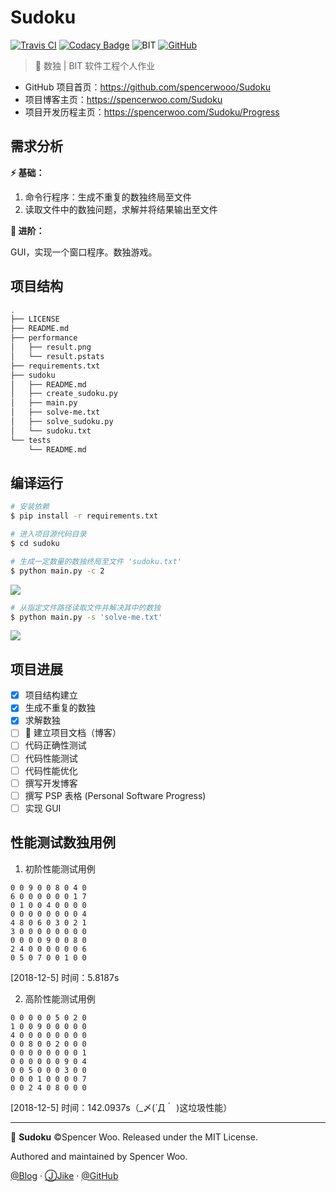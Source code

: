 # Sudoku

[![Travis CI](https://api.travis-ci.org/spencerwooo/Sudoku.svg?branch=docs)](https://travis-ci.org/spencerwooo/Sudoku)
[![Codacy Badge](https://api.codacy.com/project/badge/Grade/af90b6b7da74437ca6b1b1b0eb0443cd)](https://www.codacy.com/app/spencerwooo/Sudoku?utm_source=github.com&amp;utm_medium=referral&amp;utm_content=spencerwooo/Sudoku&amp;utm_campaign=Badge_Grade)
![BIT](https://img.shields.io/badge/BIT%20%E8%BD%AF%E4%BB%B6%E5%B7%A5%E7%A8%8B-%E6%95%B0%E7%8B%AC-ff69b4.svg)
[![GitHub](https://img.shields.io/dub/l/vibe-d.svg)](https://github.com/spencerwooo/Sudoku/blob/master/LICENSE)

> 🍳 数独 | BIT 软件工程个人作业

-   GitHub 项目首页：<https://github.com/spencerwooo/Sudoku>
-   项目博客主页：<https://spencerwoo.com/Sudoku>
-   项目开发历程主页：<https://spencerwoo.com/Sudoku/Progress>

## 需求分析

**⚡ 基础：**

1.  命令行程序：生成不重复的数独终局至文件
2.  读取文件中的数独问题，求解并将结果输出至文件

**🚀 进阶：**

GUI，实现一个窗口程序。数独游戏。

## 项目结构

```bash
.
├── LICENSE
├── README.md
├── performance
│   ├── result.png
│   └── result.pstats
├── requirements.txt
├── sudoku
│   ├── README.md
│   ├── create_sudoku.py
│   ├── main.py
│   ├── solve-me.txt
│   ├── solve_sudoku.py
│   └── sudoku.txt
└── tests
    └── README.md
```

## 编译运行

```bash
# 安装依赖
$ pip install -r requirements.txt

# 进入项目源代码目录
$ cd sudoku

# 生成一定数量的数独终局至文件 'sudoku.txt'
$ python main.py -c 2
```

![](https://i.loli.net/2018/12/06/5c08b302336dd.png)

```bash
# 从指定文件路径读取文件并解决其中的数独
$ python main.py -s 'solve-me.txt'
```

![](https://i.loli.net/2018/12/06/5c08b3635562f.png)

## 项目进展

-   [x] 项目结构建立
-   [x] 生成不重复的数独
-   [x] 求解数独
-   [ ] 🚧 建立项目文档（博客）
-   [ ] 代码正确性测试
-   [ ] 代码性能测试
-   [ ] 代码性能优化
-   [ ] 撰写开发博客
-   [ ] 撰写 PSP 表格 (Personal Software Progress)
-   [ ] 实现 GUI

## 性能测试数独用例

1.  初阶性能测试用例

```
0 0 9 0 0 8 0 4 0
6 0 0 0 0 0 0 1 7
0 1 0 0 4 0 0 0 0
0 0 0 0 0 0 0 0 4
4 8 0 6 0 3 0 2 1
3 0 0 0 0 0 0 0 0
0 0 0 0 9 0 0 8 0
2 4 0 0 0 0 0 0 6
0 5 0 7 0 0 1 0 0
```

[2018-12-5] 时间：5.8187s

2.  高阶性能测试用例

```
0 0 0 0 0 5 0 2 0
1 0 0 9 0 0 0 0 0
4 0 0 0 0 0 0 0 0
0 0 8 0 0 2 0 0 0
0 0 0 0 0 0 0 0 1
0 0 0 0 0 0 9 0 4
0 0 5 0 0 0 3 0 0
0 0 0 1 0 0 0 0 7
0 0 2 4 0 8 0 0 0
```

[2018-12-5] 时间：142.0937s（\_〆(´Д｀ )这垃圾性能）

* * *

🔢 **Sudoku** ©Spencer Woo. Released under the MIT License.

Authored and maintained by Spencer Woo.

[@Blog](https://spencerwoo.com/) · [ⒿJike](https://web.okjike.com/user/4DDA0425-FB41-4188-89E4-952CA15E3C5E/post) · [@GitHub](https://github.com/spencerwooo)
